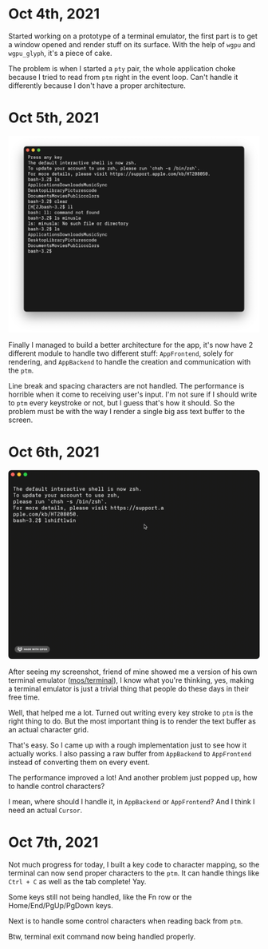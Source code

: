 # Oct 4th, 2021
Started working on a prototype of a terminal emulator, the first part is to get a window opened
and render stuff on its surface. With the help of `wgpu` and `wgpu_glyph`, it's a piece of cake.

The problem is when I started a `pty` pair, the whole application choke because I tried to read from
`ptm` right in the event loop. Can't handle it differently because I don't have a proper
architecture.

# Oct 5th, 2021

![](./_meta/oct-05.png)

Finally I managed to build a better architecture for the app, it's now have 2 different module
to handle two different stuff: `AppFrontend`, solely for rendering, and `AppBackend` to handle
the creation and communication with the `ptm`.

Line break and spacing characters are not handled. The performance is horrible when it come to
receiving user's input. I'm not sure if I should write to `ptm` every keystroke or not,
but I guess that's how it should. So the problem must be with the way I render a single big ass
text buffer to the screen.

# Oct 6th, 2021

![](./_meta/oct-06.gif)

After seeing my screenshot, friend of mine showed me a version of his own terminal emulator
([mos/terminal](https://github.com/MQuy/mos/tree/master/src/apps/terminal)), I know what you're
thinking, yes, making a terminal emulator is just a trivial thing that people do these days in
their free time.

Well, that helped me a lot. Turned out writing every key stroke to `ptm` is the right thing
to do. But the most important thing is to render the text buffer as an actual character grid.

That's easy. So I came up with a rough implementation just to see how it actually works. I also
passing a raw buffer from `AppBackend` to `AppFrontend` instead of converting them on every event.

The performance improved a lot! And another problem just popped up, how to handle control characters?

I mean, where should I handle it, in `AppBackend` or `AppFrontend`? And I think I need an actual
`Cursor`.

# Oct 7th, 2021
Not much progress for today, I built a key code to character mapping, so the terminal can now
send proper characters to the `ptm`. It can handle things like `Ctrl + C` as well as the tab complete! Yay.

Some keys still not being handled, like the Fn row or the Home/End/PgUp/PgDown keys.

Next is to handle some control characters when reading back from `ptm`.

Btw, terminal exit command now being handled properly.
